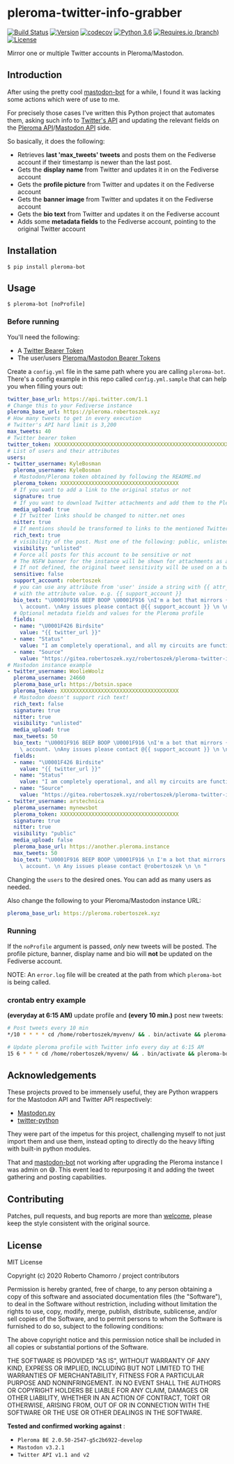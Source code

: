 # pleroma-twitter-info-grabber

[![Build Status](https://travis-ci.com/robertoszek/pleroma-twitter-info-grabber.svg?branch=develop)](https://travis-ci.com/robertoszek/pleroma-twitter-info-grabber)
[![Version](https://img.shields.io/pypi/v/pleroma-bot.svg)](https://pypi.org/project/pleroma-bot/)
[![codecov](https://codecov.io/gh/robertoszek/pleroma-twitter-info-grabber/branch/master/graph/badge.svg?token=0c4Gzv4HjC)](https://codecov.io/gh/robertoszek/pleroma-twitter-info-grabber)
[![Python 3.6](https://img.shields.io/badge/python-3.6+-blue.svg)](https://www.python.org/downloads/release/python-360/)
[![Requires.io (branch)](https://img.shields.io/requires/github/robertoszek/pleroma-twitter-info-grabber/master)](https://requires.io/github/robertoszek/pleroma-twitter-info-grabber/requirements/?branch=master)
[![License](https://img.shields.io/github/license/robertoszek/pleroma-twitter-info-grabber)](https://github.com/robertoszek/pleroma-twitter-info-grabber/blob/master/LICENSE.md)

Mirror one or multiple Twitter accounts in Pleroma/Mastodon.

## Introduction

After using the pretty cool [mastodon-bot](https://github.com/yogthos/mastodon-bot) for a while, I found it was lacking some actions which were of use to me. 

For precisely those cases I've written this Python project that automates them, asking such info to [Twitter's API](https://developer.twitter.com/en/docs/twitter-api/v1) and updating the relevant fields on the [Pleroma API](https://docs-develop.pleroma.social/backend/API/pleroma_api/)/[Mastodon API](https://docs.joinmastodon.org/client/intro/) side.


So basically, it does the following:

* Retrieves **last 'max_tweets' tweets** and posts them on the Fediverse account if their timestamp is newer than the last post. 
* Gets the **display name** from Twitter and updates it in on the Fediverse account
* Gets the **profile picture** from Twitter and updates it on the Fediverse account
* Gets the **banner image** from Twitter and updates it on the Fediverse account
* Gets the **bio text** from Twitter and updates it on the Fediverse account
* Adds some **metadata fields** to the Fediverse account, pointing to the original Twitter account

## Installation
```
$ pip install pleroma-bot
```
## Usage
```console
$ pleroma-bot [noProfile]
```
### Before running
You'll need the following:

* A [Twitter Bearer Token](https://developer.twitter.com/en/docs/authentication/api-reference/token)
* The user/users [Pleroma/Mastodon Bearer Tokens](https://tinysubversions.com/notes/mastodon-bot/)

Create a ```config.yml``` file in the same path where you are calling ```pleroma-bot```. There's a config example in this repo called ```config.yml.sample``` that can help you when filling yours out:
```yaml
twitter_base_url: https://api.twitter.com/1.1
# Change this to your Fediverse instance
pleroma_base_url: https://pleroma.robertoszek.xyz
# How many tweets to get in every execution
# Twitter's API hard limit is 3,200
max_tweets: 40
# Twitter bearer token
twitter_token: XXXXXXXXXXXXXXXXXXXXXXXXXXXXXXXXXXXXXXXXXXXXXXXXXXXXXXXXXXXXXXXXXXXXXXX
# List of users and their attributes
users:
- twitter_username: KyleBosman
  pleroma_username: KyleBosman
  # Mastodon/Pleroma token obtained by following the README.md
  pleroma_token: XXXXXXXXXXXXXXXXXXXXXXXXXXXXXXXXXXXXXX
  # If you want to add a link to the original status or not
  signature: true
  # If you want to download Twitter attachments and add them to the Pleroma posts
  media_upload: true
  # If twitter links should be changed to nitter.net ones
  nitter: true
  # If mentions should be transformed to links to the mentioned Twitter profile
  rich_text: true
  # visibility of the post. Must one of the following: public, unlisted, private, direct
  visibility: "unlisted"
  # Force all posts for this account to be sensitive or not
  # The NSFW banner for the instance will be shown for attachments as a warning if true
  # If not defined, the original tweet sensitivity will be used on a tweet by tweet basis
  sensitive: false
  support_account: robertoszek
  # you can use any attribute from 'user' inside a string with {{ attr_name }} and it will be replaced
  # with the attribute value. e.g. {{ support_account }}
  bio_text: "\U0001F916 BEEP BOOP \U0001F916 \nI'm a bot that mirrors {{ twitter_username }} Twitter's\
    \ account. \nAny issues please contact @{{ support_account }} \n \n " # username will be replaced by its value
  # Optional metadata fields and values for the Pleroma profile
  fields:
  - name: "\U0001F426 Birdsite"
    value: "{{ twitter_url }}"
  - name: "Status"
    value: "I am completely operational, and all my circuits are functioning perfectly."
  - name: "Source"
    value: "https://gitea.robertoszek.xyz/robertoszek/pleroma-twitter-info-grabber"
# Mastodon instance example
- twitter_username: WoolieWoolz
  pleroma_username: 24660
  pleroma_base_url: https://botsin.space
  pleroma_token: XXXXXXXXXXXXXXXXXXXXXXXXXXXXXXXXXXXXXX
  # Mastodon doesn't support rich text!
  rich_text: false
  signature: true
  nitter: true
  visibility: "unlisted"
  media_upload: true
  max_tweets: 50
  bio_text: "\U0001F916 BEEP BOOP \U0001F916 \nI'm a bot that mirrors {{ twitter_username }} Twitter's\
    \ account. \nAny issues please contact @{{ support_account }} \n \n " # username will be replaced by its value
  fields:
  - name: "\U0001F426 Birdsite"
    value: "{{ twitter_url }}"
  - name: "Status"
    value: "I am completely operational, and all my circuits are functioning perfectly."
  - name: "Source"
    value: "https://gitea.robertoszek.xyz/robertoszek/pleroma-twitter-info-grabber"
- twitter_username: arstechnica
  pleroma_username: mynewsbot
  pleroma_token: XXXXXXXXXXXXXXXXXXXXXXXXXXXXXXXXXXXXXX
  signature: true
  nitter: true
  visibility: "public"
  media_upload: false
  pleroma_base_url: https://another.pleroma.instance
  max_tweets: 50
  bio_text: "\U0001F916 BEEP BOOP \U0001F916 \n I'm a bot that mirrors {{ twitter_username }} Twitter's\
    \ account. \n Any issues please contact @robertoszek \n \n "
```

Changing the ```users``` to the desired ones. You can add as many users as needed.

Also change the following to your Pleroma/Mastodon instance URL:
```yaml
pleroma_base_url: https://pleroma.robertoszek.xyz
```
### Running

If the ```noProfile``` argument is passed, *only* new tweets will be posted. The profile picture, banner, display name and bio will **not** be updated on the Fediverse account.

NOTE: An ```error.log``` file will be created at the path from which ```pleroma-bot``` is being called.

### crontab entry example 
**(everyday at 6:15 AM)** update profile and **(every 10 min.)** post new tweets:
```bash
# Post tweets every 10 min
*/10 * * * * cd /home/robertoszek/myvenv/ && . bin/activate && pleroma-bot noProfile

# Update pleroma profile with Twitter info every day at 6:15 AM
15 6 * * * cd /home/robertoszek/myvenv/ && . bin/activate && pleroma-bot
```
## Acknowledgements
These projects proved to be immensely useful, they are Python wrappers for the Mastodon API and Twitter API respectively:

* [Mastodon.py](https://github.com/halcy/Mastodon.py)
* [twitter-python](https://github.com/bear/python-twitter)

They were part of the impetus for this project, challenging myself to not just import them and use them, instead opting to directly do the heavy lifting with built-in python modules. 

That and [mastodon-bot](https://github.com/yogthos/mastodon-bot) not working after upgrading the Pleroma instance I was admin on 😅. This event lead to repurposing it and adding the tweet gathering and posting capabilities.

## Contributing

Patches, pull requests, and bug reports are more than [welcome](https://github.com/robertoszek/pleroma-twitter-info-grabber/issues/new/choose), please keep the style consistent with the original source.


## License

MIT License

Copyright (c) 2020 Roberto Chamorro / project contributors

Permission is hereby granted, free of charge, to any person obtaining a copy
of this software and associated documentation files (the "Software"), to deal
in the Software without restriction, including without limitation the rights
to use, copy, modify, merge, publish, distribute, sublicense, and/or sell
copies of the Software, and to permit persons to whom the Software is
furnished to do so, subject to the following conditions:

The above copyright notice and this permission notice shall be included in all
copies or substantial portions of the Software.

THE SOFTWARE IS PROVIDED "AS IS", WITHOUT WARRANTY OF ANY KIND, EXPRESS OR
IMPLIED, INCLUDING BUT NOT LIMITED TO THE WARRANTIES OF MERCHANTABILITY,
FITNESS FOR A PARTICULAR PURPOSE AND NONINFRINGEMENT. IN NO EVENT SHALL THE
AUTHORS OR COPYRIGHT HOLDERS BE LIABLE FOR ANY CLAIM, DAMAGES OR OTHER
LIABILITY, WHETHER IN AN ACTION OF CONTRACT, TORT OR OTHERWISE, ARISING FROM,
OUT OF OR IN CONNECTION WITH THE SOFTWARE OR THE USE OR OTHER DEALINGS IN THE
SOFTWARE.

**Tested and confirmed working against** :
* ```Pleroma BE 2.0.50-2547-g5c2b6922-develop```
* ```Mastodon v3.2.1```
* ```Twitter API v1.1 and v2```
